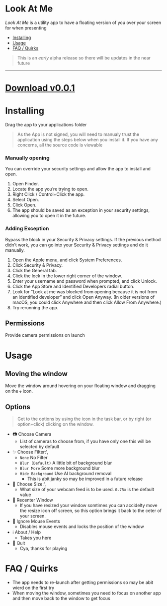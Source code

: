 # Look At Me

_Look At Me_ is a utility app to have a floating version of you over your screen for when presenting

- [Installing](#installing)
- [Usage](#usage)
- [FAQ / Quirks](#faq)

> This is an _early_ alpha release so there will be updates in the near future


----

# [Download v0.0.1](https://github.com/andersdn/lookatme/releases/download/v0.0.1/Look.At.Me-0.0.1.dmg)

# <a name="#installing"></a> Installing

Drag the app to your applications folder

> As the App is not signed, you will need to manualy trust the application using the steps below when you install it.
> If you have any concerns, all the source code is viewable

### Manually opening

You can override your security settings and allow the app to install and open.

1. Open Finder.
2. Locate the app you’re trying to open.
3. Right Click / Control+Click the app.
4. Select Open.
5. Click Open.
6. The app should be saved as an exception in your security settings, allowing you to open it in the future.

### Adding Exception

Bypass the block in your Security & Privacy settings. If the previous method didn’t work, you can go into your Security & Privacy settings and do it manually.

1. Open the Apple menu, and click System Preferences.
2. Click Security & Privacy.
3. Click the General tab.
4. Click the lock in the lower right corner of the window.
5. Enter your username and password when prompted, and click Unlock.
6. Click the App Store and Identified Developers radial button.
7. Look for “Look at me was blocked from opening because it is not from an identified developer” and click Open Anyway. (In older versions of macOS, you could click Anywhere and then click Allow From Anywhere.)
8. Try rerunning the app.

## Permissions

Provide camera permissions on launch

# <a name="#installing"></a> Usage

## Moving the window

Move the window around hovering on your floating window and dragging on the `✥` icon.

## Options

> Get to the options by using the icon in the task bar, or by right (or option+click) clicking on the window.

- 📷 Choose Camera
  -  List of cameras to choose from, if you have only one this will be selected by default
- ✨ Choose Filter:', 
    - `None` No Filter
    - `Blur (Default)` A little bit of background blur
    - `Blur More` Some more background blur
    - `Hide Background` Use AI background removal
        - This is abit janky so may be improved in a future release
- 📏 Choose Size:',
    -  What size of your webcam feed is to be used. `0.75x` is the default value
- 🤷 Recenter Window
    - If you have resized your window somtimes you can accidelty move the resize icon off screen, so this option brings it back to the ceter of your screen.
- 🐁 Ignore Mouse Events
    - Disables mouse events and locks the position of the window
- ℹ️ About / Help
    - Takes you here
- 🚪 Quit
    - Cya, thanks for playing


# <a name="#faq"></a> FAQ / Quirks

- The app needs to re-launch after getting permissions so may be abit wierd on the first try
- When moving the window, sometimes you need to focus on another app and then move back to the window to get focus

